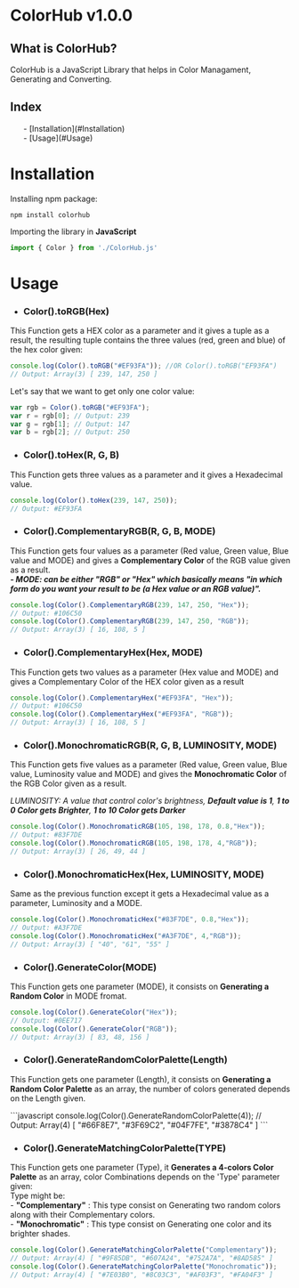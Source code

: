 # ColorHub v1.0.0
<h2>What is ColorHub?</h2>
<p>ColorHub is a JavaScript Library that helps in Color Managament, Generating and Converting.</p>

<h2>Index</h2>
<ul>
    - [Installation](#Installation)
    <br>
    - [Usage](#Usage)
    <!--<br>
    - [FAQ](#FAQ)-->
</ul>

# Installation
<p>Installing npm package:</p>

```
npm install colorhub
```
<p>Importing the library in <b>JavaScript</b></p>

```javascript
import { Color } from './ColorHub.js'

```

# Usage
- <h3>Color().toRGB(Hex)</h3>

<p>This Function gets a HEX color as a parameter and it gives a tuple as a result, the resulting tuple contains the three values (red, green and blue) of the hex color given: </p>

```javascript
console.log(Color().toRGB("#EF93FA")); //OR Color().toRGB("EF93FA")
// Output: Array(3) [ 239, 147, 250 ]
```
<p>Let's say that we want to get only one color value:</p>

```javascript
var rgb = Color().toRGB("#EF93FA");
var r = rgb[0]; // Output: 239
var g = rgb[1]; // Output: 147
var b = rgb[2]; // Output: 250
```
- <h3>Color().toHex(R, G, B)</h3>
<p>This Function gets three values as a parameter and it gives a Hexadecimal value.</p>

```javascript
console.log(Color().toHex(239, 147, 250));
// Output: #EF93FA
```

- <h3>Color().ComplementaryRGB(R, G, B, MODE)</h3>
<p>This Function gets four values as a parameter (Red value, Green value, Blue value and MODE) and gives a <b>Complementary Color</b> of the RGB value given as a result.<br><b><i> - MODE: can be either "RGB" or "Hex" which basically means "in which form do you want your result to be (a Hex value or an RGB value)".</i></b></p>

```javascript
console.log(Color().ComplementaryRGB(239, 147, 250, "Hex"));
// Output: #106C50
console.log(Color().ComplementaryRGB(239, 147, 250, "RGB"));
// Output: Array(3) [ 16, 108, 5 ]
```

- <h3>Color().ComplementaryHex(Hex, MODE)</h3>
<p>This Function gets two values as a parameter (Hex value and MODE) and gives a Complementary Color of the HEX color given as a result</p>

```javascript
console.log(Color().ComplementaryHex("#EF93FA", "Hex"));
// Output: #106C50
console.log(Color().ComplementaryHex("#EF93FA", "RGB"));
// Output: Array(3) [ 16, 108, 5 ]
```

- <h3>Color().MonochromaticRGB(R, G, B, LUMINOSITY, MODE)</h3>
<p>This Function gets five values as a parameter (Red value, Green value, Blue value, Luminosity value and MODE) and gives the <b>Monochromatic Color</b> of the RGB Color given as a result.</p>
<p><i>LUMINOSITY: A value that control color's brightness, <b>Default value is 1</b>, <b>1 to 0 Color gets Brighter</b>, <b>1 to 10 Color gets Darker</b></i></p>

```javascript
console.log(Color().MonochromaticRGB(105, 198, 178, 0.8,"Hex"));
// Output: #83F7DE
console.log(Color().MonochromaticRGB(105, 198, 178, 4,"RGB"));
// Output: Array(3) [ 26, 49, 44 ]
```

- <h3>Color().MonochromaticHex(Hex, LUMINOSITY, MODE)</h3>
<p>Same as the previous function except it gets a Hexadecimal value as a parameter, Luminosity and a MODE.</p>

```javascript
console.log(Color().MonochromaticHex("#83F7DE", 0.8,"Hex"));
// Output: #A3F7DE
console.log(Color().MonochromaticHex("#A3F7DE", 4,"RGB"));
// Output: Array(3) [ "40", "61", "55" ]
```

- <h3>Color().GenerateColor(MODE)</h3>
<p>This Function gets one parameter (MODE), it consists on <b>Generating a Random Color</b> in MODE fromat.</p>

```javascript
console.log(Color().GenerateColor("Hex"));
// Output: #0EE717
console.log(Color().GenerateColor("RGB"));
// Output: Array(3) [ 83, 48, 156 ]
```

- <h3>Color().GenerateRandomColorPalette(Length)</h3>
<p>This Function gets one parameter (Length), it consists on <b>Generating a Random Color Palette</b> as an array, the number of colors generated depends on the Length given.</p>
```javascript
console.log(Color().GenerateRandomColorPalette(4));
// Output: Array(4) [ "#66F8E7", "#3F69C2", "#04F7FE", "#3878C4" ]
```

- <h3>Color().GenerateMatchingColorPalette(TYPE)</h3>
<p>This Function gets one parameter (Type), it <b>Generates a 4-colors Color Palette</b> as an array, color Combinations depends on the 'Type' parameter given:
<br>Type might be:<br>
- <b>"Complementary"</b> : This type consist on Generating two random colors along with their Complementary colors.<br>
- <b>"Monochromatic"</b> : This type consist on Generating one color and its brighter shades.</p>
</p>

```javascript
console.log(Color().GenerateMatchingColorPalette("Complementary"));
// Output: Array(4) [ "#9F85DB", "#607A24", "#752A7A", "#8AD585" ]
console.log(Color().GenerateMatchingColorPalette("Monochromatic"));
// Output: Array(4) [ "#7E03B0", "#8C03C3", "#AF03F3", "#FA04F3" ]
```
